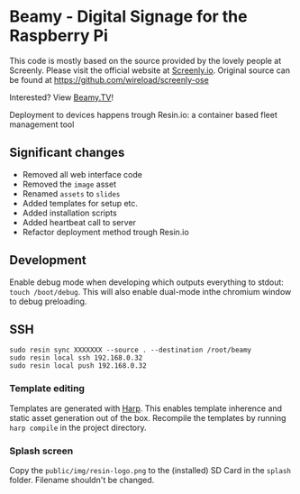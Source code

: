 # Beamy - Digital Signage for the Raspberry Pi

This code is mostly based on the source provided by the lovely people at Screenly. Please visit the official website at [Screenly.io](http://www.screenly.io). Original source can be found at https://github.com/wireload/screenly-ose

Interested? View [Beamy.TV](https://beamy.tv)!

Deployment to devices happens trough Resin.io: a container based fleet management tool

## Significant changes
- Removed all web interface code
- Removed the `image` asset
- Renamed `assets` to `slides`
- Added templates for setup etc.
- Added installation scripts
- Added heartbeat call to server
- Refactor deployment method trough Resin.io

## Development
Enable debug mode when developing which outputs everything to stdout: `touch /boot/debug`. This will also enable dual-mode inthe chromium window to debug preloading.

## SSH
```
sudo resin sync XXXXXXX --source . --destination /root/beamy
sudo resin local ssh 192.168.0.32
sudo resin local push 192.168.0.32
```

### Template editing
Templates are generated with [Harp](http://harpjs.com/). This enables template inherence and static asset generation out of the box.
Recompile the templates by running `harp compile` in the project directory.

### Splash screen
Copy the `public/img/resin-logo.png` to the (installed) SD Card in the `splash` folder. Filename shouldn't be changed.
